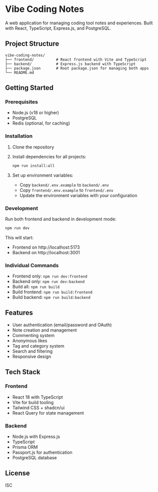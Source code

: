 # Vibe Coding Notes

A web application for managing coding tool notes and experiences. Built with React, TypeScript, Express.js, and PostgreSQL.

## Project Structure

```
vibe-coding-notes/
├── frontend/          # React frontend with Vite and TypeScript
├── backend/           # Express.js backend with TypeScript
├── package.json       # Root package.json for managing both apps
└── README.md
```

## Getting Started

### Prerequisites

- Node.js (v18 or higher)
- PostgreSQL
- Redis (optional, for caching)

### Installation

1. Clone the repository
2. Install dependencies for all projects:

   ```bash
   npm run install:all
   ```

3. Set up environment variables:
   - Copy `backend/.env.example` to `backend/.env`
   - Copy `frontend/.env.example` to `frontend/.env`
   - Update the environment variables with your configuration

### Development

Run both frontend and backend in development mode:

```bash
npm run dev
```

This will start:

- Frontend on http://localhost:5173
- Backend on http://localhost:3001

### Individual Commands

- Frontend only: `npm run dev:frontend`
- Backend only: `npm run dev:backend`
- Build all: `npm run build`
- Build frontend: `npm run build:frontend`
- Build backend: `npm run build:backend`

## Features

- User authentication (email/password and OAuth)
- Note creation and management
- Commenting system
- Anonymous likes
- Tag and category system
- Search and filtering
- Responsive design

## Tech Stack

### Frontend

- React 18 with TypeScript
- Vite for build tooling
- Tailwind CSS + shadcn/ui
- React Query for state management

### Backend

- Node.js with Express.js
- TypeScript
- Prisma ORM
- Passport.js for authentication
- PostgreSQL database

## License

ISC

